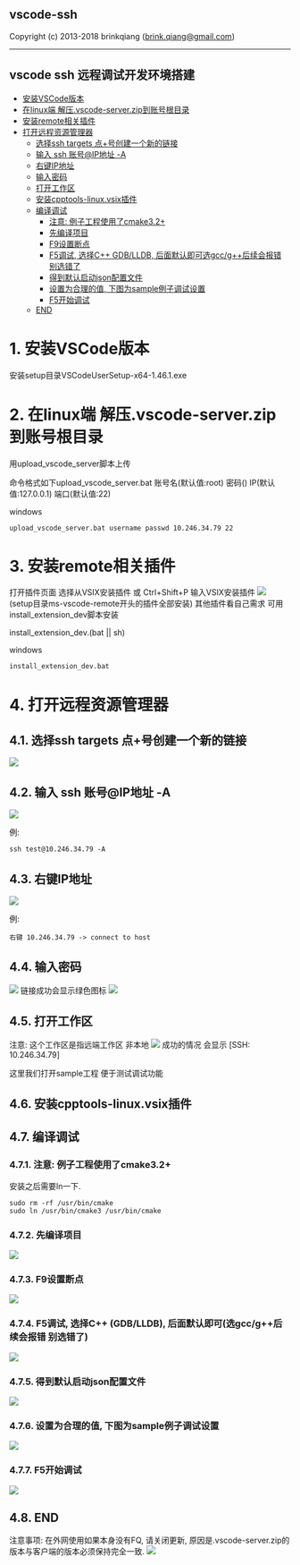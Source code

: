 
vscode-ssh
-----------------
Copyright (c) 2013-2018 brinkqiang (brink.qiang@gmail.com)

-----------------
vscode ssh 远程调试开发环境搭建
-----------------

<!-- TOC -->

- [安装VSCode版本](#%E5%AE%89%E8%A3%85vscode%E7%89%88%E6%9C%AC)
- [在linux端 解压.vscode-server.zip到账号根目录](#%E5%9C%A8linux%E7%AB%AF-%E8%A7%A3%E5%8E%8Bvscode-serverzip%E5%88%B0%E8%B4%A6%E5%8F%B7%E6%A0%B9%E7%9B%AE%E5%BD%95)
- [安装remote相关插件](#%E5%AE%89%E8%A3%85remote%E7%9B%B8%E5%85%B3%E6%8F%92%E4%BB%B6)
- [打开远程资源管理器](#%E6%89%93%E5%BC%80%E8%BF%9C%E7%A8%8B%E8%B5%84%E6%BA%90%E7%AE%A1%E7%90%86%E5%99%A8)
    - [选择ssh targets 点+号创建一个新的链接](#%E9%80%89%E6%8B%A9ssh-targets-%E7%82%B9%E5%8F%B7%E5%88%9B%E5%BB%BA%E4%B8%80%E4%B8%AA%E6%96%B0%E7%9A%84%E9%93%BE%E6%8E%A5)
    - [输入 ssh 账号@IP地址 -A](#%E8%BE%93%E5%85%A5-ssh-%E8%B4%A6%E5%8F%B7ip%E5%9C%B0%E5%9D%80--a)
    - [右键IP地址](#%E5%8F%B3%E9%94%AEip%E5%9C%B0%E5%9D%80)
    - [输入密码](#%E8%BE%93%E5%85%A5%E5%AF%86%E7%A0%81)
    - [打开工作区](#%E6%89%93%E5%BC%80%E5%B7%A5%E4%BD%9C%E5%8C%BA)
    - [安装cpptools-linux.vsix插件](#%E5%AE%89%E8%A3%85cpptools-linuxvsix%E6%8F%92%E4%BB%B6)
    - [编译调试](#%E7%BC%96%E8%AF%91%E8%B0%83%E8%AF%95)
        - [注意: 例子工程使用了cmake3.2+](#%E6%B3%A8%E6%84%8F-%E4%BE%8B%E5%AD%90%E5%B7%A5%E7%A8%8B%E4%BD%BF%E7%94%A8%E4%BA%86cmake32)
        - [先编译项目](#%E5%85%88%E7%BC%96%E8%AF%91%E9%A1%B9%E7%9B%AE)
        - [F9设置断点](#f9%E8%AE%BE%E7%BD%AE%E6%96%AD%E7%82%B9)
        - [F5调试, 选择C++ GDB/LLDB, 后面默认即可选gcc/g++后续会报错 别选错了](#f5%E8%B0%83%E8%AF%95-%E9%80%89%E6%8B%A9c-gdblldb-%E5%90%8E%E9%9D%A2%E9%BB%98%E8%AE%A4%E5%8D%B3%E5%8F%AF%E9%80%89gccg%E5%90%8E%E7%BB%AD%E4%BC%9A%E6%8A%A5%E9%94%99-%E5%88%AB%E9%80%89%E9%94%99%E4%BA%86)
        - [得到默认启动json配置文件](#%E5%BE%97%E5%88%B0%E9%BB%98%E8%AE%A4%E5%90%AF%E5%8A%A8json%E9%85%8D%E7%BD%AE%E6%96%87%E4%BB%B6)
        - [设置为合理的值, 下图为sample例子调试设置](#%E8%AE%BE%E7%BD%AE%E4%B8%BA%E5%90%88%E7%90%86%E7%9A%84%E5%80%BC-%E4%B8%8B%E5%9B%BE%E4%B8%BAsample%E4%BE%8B%E5%AD%90%E8%B0%83%E8%AF%95%E8%AE%BE%E7%BD%AE)
        - [F5开始调试](#f5%E5%BC%80%E5%A7%8B%E8%B0%83%E8%AF%95)
    - [END](#end)

<!-- /TOC -->

# 1. 安装VSCode版本

安装setup目录VSCodeUserSetup-x64-1.46.1.exe

# 2. 在linux端 解压.vscode-server.zip到账号根目录

用upload_vscode_server脚本上传

命令格式如下upload_vscode_server.bat 账号名(默认值:root) 密码() IP(默认值:127.0.0.1) 端口(默认值:22)

windows
```
upload_vscode_server.bat username passwd 10.246.34.79 22
```

# 3. 安装remote相关插件
打开插件页面 选择从VSIX安装插件 或 Ctrl+Shift+P 输入VSIX安装插件
![](images/installvsix.png)
(setup目录ms-vscode-remote开头的插件全部安装)
其他插件看自己需求
可用install_extension_dev脚本安装

install_extension_dev.(bat || sh)

windows
```
install_extension_dev.bat
```

# 4. 打开远程资源管理器


## 4.1. 选择ssh targets 点+号创建一个新的链接
![](images/openremote.png)

## 4.2. 输入 ssh 账号@IP地址 -A
![](images/connectssh.png)

例:
```
ssh test@10.246.34.79 -A
```

## 4.3. 右键IP地址

![](images/connecthost.png)

例:
```
右键 10.246.34.79 -> connect to host
```

## 4.4. 输入密码
![](images/enterpasswd.png)
链接成功会显示绿色图标
![](images/connectok.png)

## 4.5. 打开工作区
注意: 这个工作区是指远端工作区 非本地
![](images/openwork.png)
成功的情况 会显示 [SSH: 10.246.34.79]

这里我们打开sample工程 便于测试调试功能

## 4.6. 安装cpptools-linux.vsix插件

## 4.7. 编译调试

### 4.7.1. 注意: 例子工程使用了cmake3.2+
安装之后需要ln一下.
```
sudo rm -rf /usr/bin/cmake
sudo ln /usr/bin/cmake3 /usr/bin/cmake
```

### 4.7.2. 先编译项目
![](images/buildsample.png)

### 4.7.3. F9设置断点
![](images/enterbreak.png)

### 4.7.4. F5调试, 选择C++ (GDB/LLDB), 后面默认即可(选gcc/g++后续会报错 别选错了)
![](images/debugsetup.png)

### 4.7.5. 得到默认启动json配置文件
![](images/defaultlaunch.png)

### 4.7.6. 设置为合理的值, 下图为sample例子调试设置
![](images/samplelaunch.png)

### 4.7.7. F5开始调试
![](images/sampledebug.png)

## 4.8. END
注意事项: 在外网使用如果本身没有FQ, 请关闭更新, 原因是.vscode-server.zip的版本与客户端的版本必须保持完全一致.
![](images/disableupdate.png)

